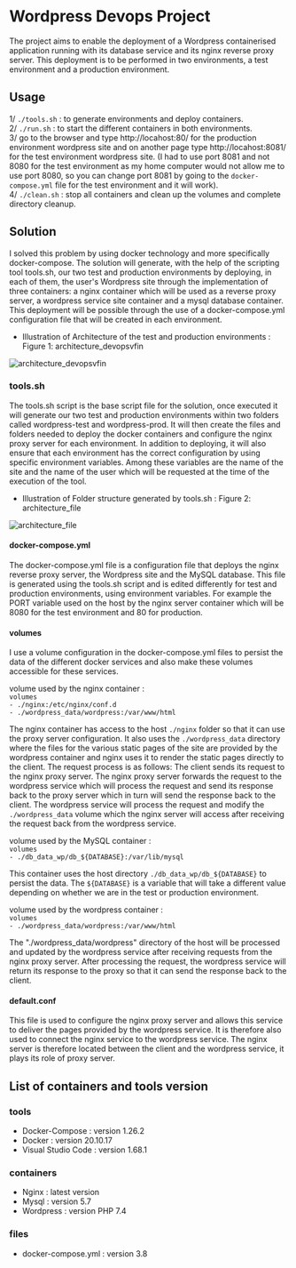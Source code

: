 
# Wordpress Devops Project

The project aims to enable the deployment of a Wordpress containerised application running with its database service and its nginx reverse proxy server. This deployment is to be performed in two environments, a test environment and a production environment.

## Usage

1/ `./tools.sh` : to generate environments and deploy containers.  
2/ `./run.sh` : to start the different containers in both environments.  
3/ go to the browser and type http://locahost:80/ for the production environment wordpress site and on another page type http://locahost:8081/ for the test environment wordpress site. (I had to use port 8081 and not 8080 for the test environment as my home computer would not allow me to use port 8080, so you can change port 8081 by going to the `docker-compose.yml` file for the test environment and it will work).  
4/ `./clean.sh` : stop all containers and clean up the volumes and complete directory cleanup.

## Solution

I solved this problem by using docker technology and more specifically docker-compose. The solution will generate, with the help of the scripting tool tools.sh, our two test and production environments by deploying, in each of them, the user's Wordpress site through the implementation of three containers: a nginx container which will be used as a reverse proxy server, a wordpress service site container and a mysql database container. This deployment will be possible through the use of a docker-compose.yml configuration file that will be created in each environment.

* Illustration of Architecture of the test and production environments : Figure 1: architecture_devopsvfin

![architecture_devopsvfin](https://user-images.githubusercontent.com/101942400/176454958-bb6292f2-a907-4c53-89ae-ad54a045ca73.png)

### tools.sh

The tools.sh script is the base script file for the solution, once executed it will generate our two test and production environments within two folders called wordpress-test and wordpress-prod.
It will then create the files and folders needed to deploy the docker containers and configure the nginx proxy server for each environment. In addition to deploying, it will also ensure that each environment has the correct configuration by using specific environment variables.
Among these variables are the name of the site and the name of the user which will be requested at the time of the execution of the tool.

* Illustration of Folder structure generated by tools.sh : Figure 2: architecture_file

![architecture_file](https://user-images.githubusercontent.com/101942400/176542687-85675e9f-8cdb-45e6-b76d-99c86cf4f21c.png)

#### docker-compose.yml

The docker-compose.yml file is a configuration file that deploys the nginx reverse proxy server, the Wordpress site and the MySQL database.
This file is generated using the tools.sh script and is edited differently for test and production environments, using environment variables. For example the PORT variable used on the host by the nginx server container which will be 8080 for the test environment and 80 for production. 

#### volumes

I use a volume configuration in the docker-compose.yml files to persist the data of the different docker services and also make these volumes accessible for these services.

volume used by the nginx container :  
`volumes`  
`- ./nginx:/etc/nginx/conf.d`  
`- ./wordpress_data/wordpress:/var/www/html`

The nginx container has access to the host `./nginx` folder so that it can use the proxy server configuration.
It also uses the `./wordpress_data` directory where the files for the various static pages of the site are provided by the wordpress container and nginx uses it to render the static pages directly to the client. The request process is as follows:
The client sends its request to the nginx proxy server. The nginx proxy server forwards the request to the wordpress service which will process the request and send its response back to the proxy server which in turn will send the response back to the client. The wordpress service will process the request and modify the `./wordpress_data` volume which the nginx server will access after receiving the request back from the wordpress service.

volume used by the MySQL container :  
`volumes`  
`- ./db_data_wp/db_${DATABASE}:/var/lib/mysql`

This container uses the host directory `./db_data_wp/db_${DATABASE}` to persist the data. The `${DATABASE}` is a variable that will take a different value depending on whether we are in the test or production environment.

volume used by the wordpress container :  
`volumes`  
`- ./wordpress_data/wordpress:/var/www/html`

The "./wordpress_data/wordpress" directory of the host will be processed and updated by the wordpress service after receiving requests from the nginx proxy server. After processing the request, the wordpress service will return its response to the proxy so that it can send the response back to the client.


#### default.conf

This file is used to configure the nginx proxy server and allows this service to deliver the pages provided by the wordpress service. It is therefore also used to connect the nginx service to the wordpress service. The nginx server is therefore located between the client and the wordpress service, it plays its role of proxy server.



## List of containers and tools version

### tools

- Docker-Compose : version 1.26.2
- Docker : version 20.10.17
- Visual Studio Code : version 1.68.1

### containers

- Nginx : latest version
- Mysql : version 5.7
- Wordpress : version PHP 7.4

### files

- docker-compose.yml : version 3.8
